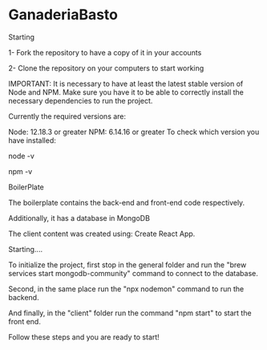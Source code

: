 # GanaderiaBasto

Starting

1- Fork the repository to have a copy of it in your accounts

2- Clone the repository on your computers to start working

IMPORTANT: It is necessary to have at least the latest stable version of Node and NPM. Make sure you have it to be able to correctly install the necessary dependencies to run the project.

Currently the required versions are:

Node: 12.18.3 or greater
NPM: 6.14.16 or greater
To check which version you have installed:

node -v

npm -v

BoilerPlate

The boilerplate contains the back-end and front-end code respectively.

Additionally, it has a database in MongoDB

The client content was created using: Create React App.

Starting....

To initialize the project, first stop in the general folder and run the "brew services start mongodb-community" command to connect to the database.

Second, in the same place run the "npx nodemon" command to run the backend.

And finally, in the "client" folder run the command "npm start" to start the front end.

Follow these steps and you are ready to start!
